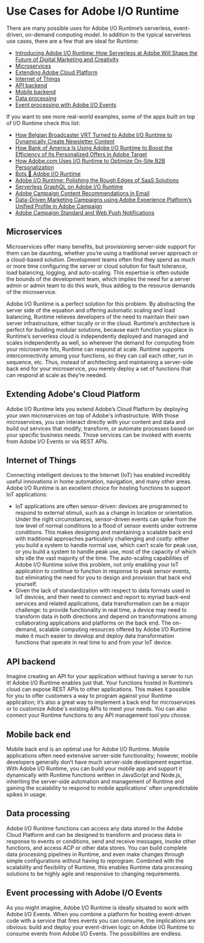 # Use Cases for Adobe I/O Runtime

There are many possible uses for Adobe I/O Runtime&rsquo;s serverless, event-driven, on-demand computing model. In addition to the typical serverless use cases, there are a few that are ideal for Runtime:

* [Introducing Adobe I/O Runtime: How Serverless at Adobe Will Shape the Future of Digital Marketing and Creativity](https://medium.com/adobetech/introducing-adobe-i-o-runtime-how-serverless-at-adobe-will-shape-the-future-of-digital-marketing-56ad60852477)
* [Microservices](#microservices)
* [Extending Adobe Cloud Platform](#extending-adobe-cloud-platform)
* [Internet of Things](#internet-of-things)
* [API backend](#api-backend)
* [Mobile backend](#mobile-backend)
* [Data processing](#data-processing)
* [Event processing with Adobe I/O Events](#event-processing-with-adobe-i-o-events)

If you want to see more real-world examples, some of the apps built on top of I/O Runtime check this list:
* [How Belgian Broadcaster VRT Turned to Adobe I/O Runtime to Dynamically Create Newsletter Content](https://medium.com/adobetech/how-belgian-broadcaster-vrt-turned-to-adobe-i-o-runtime-to-dynamically-create-newsletter-content-5cafe224a2a5)
* [How Bank of America Is Using Adobe I/O Runtime to Boost the Efficiency of Its Personalized Offers in Adobe Target](https://medium.com/adobetech/how-bank-of-america-is-using-adobe-i-o-runtime-to-boost-the-efficiency-of-its-personalized-offers-699de38cf751)
* [How Adobe.com Uses I/O Runtime to Optimize On-Site B2B Personalization](https://medium.com/adobetech/how-adobe-com-uses-i-o-runtime-to-optimize-on-site-b2b-personalization-6c10b9888981)
* [Bots 💙 Adobe I/O Runtime](https://medium.com/adobetech/bots-adobe-i-o-runtime-c89083e1067c)
* [Adobe I/O Runtime: Polishing the Rough Edges of SaaS Solutions](https://medium.com/adobetech/adobe-i-o-runtime-polishing-the-rough-edges-of-saas-solutions-238f82b58765)
* [Serverless GraphQL on Adobe I/O Runtime](https://medium.com/adobetech/serverless-graphql-on-adobe-i-o-runtime-e221d2a8e215)
* [Adobe Campaign Content Recommendations in Email](https://medium.com/adobetech/adobe-campaign-content-recommendations-in-email-b51ced771d7f)
* [Data-Driven Marketing Campaigns using Adobe Experience Platform’s Unified Profile in Adobe Campaign](https://medium.com/adobetech/data-driven-marketing-campaigns-using-adobe-experience-platforms-unified-profile-in-adobe-campaign-9d9a97e183c4)
* [Adobe Campaign Standard and Web Push Notifications](https://medium.com/adobetech/adobe-campaign-standard-and-web-push-notifications-5c12c0f4ada2)

## Microservices
Microservices offer many benefits, but provisioning server-side support for them can be daunting, whether you&rsquo;re using a traditional server approach or a cloud-based solution. Development teams often find they spend as much or more time configuring the server or cloud solution for fault tolerance, load balancing, logging, and auto-scaling. This expertise is often outside the bounds of the development team, which implies the need for a server admin or admin team to do this work, thus adding to the resource demands of the microservice.

Adobe I/O Runtime is a perfect solution for this problem. By abstracting the server side of the equation and offering automatic scaling and load balancing, Runtime relieves developers of the need to maintain their own server infrastructure, either locally or in the cloud. Runtime&rsquo;s architecture is perfect for building modular solutions, because each function you place in Runtime&rsquo;s serverless cloud is independently deployed and managed and scales independently as well, so wherever the demand for computing from your microservie hits, Runtime can respond at scale. Runtime supports interconnectivity among your functions, so they can call each other, run in sequence, etc. Thus, instead of architecting and maintaining a server-side back end for your microservice, you merely deploy a set of functions that can respond at scale as they&rsquo;re needed.

## Extending Adobe's Cloud Platform
Adobe I/O Runtime lets you extend Adobe&rsquo;s Cloud Platform by deploying your own microservices on top of Adobe's infrastructure. With those microservices, you can interact directly with your content and data and build out services that modify, transform, or automate processes based on your specific business needs. Those services can be invoked with events from Adobe I/O Events or via REST APIs.

## Internet of Things
Connecting intelligent devices to the Internet (IoT) has enabled incredibly useful innovations in home automation, navigation, and many other areas. Adobe I/O Runtime is an excellent choice for hosting functions to support IoT applications:

* IoT applications are often sensor-driven: devices are programmed to respond to external stimuli, such as a change in location or orientation. Under the right circumstances, sensor-driven events can spike from the low level of normal conditions to a flood of sensor events under extreme conditions. This makes designing and maintaining a scalable back end with traditional approaches particularly challenging and costly: either you build a system to handle normal use, which can&rsquo;t scale for peak use, or you build a system to handle peak use, most of the capacity of which sits idle the vast majority of the time.  The auto-scaling capabilities of Adobe I/O Runtime solve this problem, not only enabling your IoT application to continue to function in response to peak sensor events, but eliminating the need for you to design and provision that back end yourself.
* Given the lack of standardization with respect to data formats used in IoT devices, and their need to connect and report to myriad back-end services and related applications, data transformation can be a major challenge: to provide functionality in real time, a device may need to transform data in both directions and depend on transformations among collaborating applications and platforms on the back end. The on-demand, scalable computing resources offered by Adobe I/O Runtime make it much easier to develop and deploy data transformation functions that operate in real time to and from your IoT device.

## API backend
Imagine creating an API for your application without having a server to run it! Adobe I/O Runtime enables just that. Your functions hosted in Runtime&rsquo;s cloud can expose REST APIs to other applications. This makes it possible for you to offer customers a way to program against your Runtime application; it&rsquo;s also a great way to implement a back end for microservices or to customize Adobe's existing APIs to meet your needs. You can also connect your Runtime functions to any API management tool you choose.

## Mobile back end
Mobile back end is an optimal use for Adobe I/O Runtime. Mobile applications often need extensive server-side functionality; however, mobile developers generally don&rsquo;t have much server-side development expertise. With Adobe I/O Runtime, you can build your mobile app and support it dynamically with Runtime functions written in JavaScript and Node.js, inheriting the server-side automation and management of Runtime and gaining the scalability to respond to mobile applications&rsquo; often unpredictable spikes in usage.

## Data processing
Adobe I/O Runtime functions can access any data stored in the Adobe Cloud Platform and can be designed to transform and process data in response to events or conditions, send and receive messages, invoke other functions, and access ACP or other data stores. You can build complete data processing pipelines in Runtime, and even make changes through simple configurations without having to reprogram. Combined with the scalability and flexibility of Runtime, this enables Runtime data processing solutions to be highly agile and responsive to changing requirements.

## Event processing with Adobe I/O Events
As you might imagine, Adobe I/O Runtime is ideally situated to work with Adobe I/O Events. When you combine a platform for hosting event-driven code with a service that fires events you can consume, the implications are obvious: build and deploy your event-driven logic on Adobe I/O Runtime to consume events from Adobe I/O Events. The possibilities are endless.
